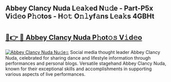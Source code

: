 ## Abbey Clancy Nuda L𝚎a𝚔ed N𝚞𝚍e - Part-P5x Vi𝚍𝚎o P𝚑𝚘tos - H𝚘𝚝 O𝚗𝚕yf𝚊ns L𝚎a𝚔s 4GBHt

# <h2><a href="http://kfeh29.oniu.top/?m=Abbey+Clancy+Nuda">🔗👉 🔴 Abbey Clancy Nuda P𝚑ot𝚘𝚜 V𝚒d𝚎o</a></h2>

[![Abbey Clancy Nuda Nu𝚍e𝚜](https://i.imgur.com/0qMVB7G.gif)](http://kfeh29.oniu.top/?m=Abbey+Clancy+Nuda)
Social media thought leader Abbey Clancy Nuda, celebrated for sharing dance and lifestyle information through performances and personal blogs. Versatile stagehand Abbey Clancy Nuda, known for their exceptional skills and accomplishments in supporting various aspects of live performances.  
